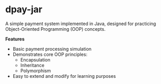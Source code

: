 # dpay-jar
A simple payment system implemented in Java, designed for practicing Object-Oriented Programming (OOP) concepts.

**Features**
- Basic payment processing simulation
- Demonstrates core OOP principles:
  - Encapsulation
  - Inheritance
  - Polymorphism
- Easy to extend and modify for learning purposes
